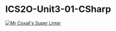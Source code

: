 # ICS2O-Unit3-01-CSharp

[![Mr Coxall's Super Linter](https://github.com/Allen-Li-hub/ICS2O-Unit3-01-CSharp/workflows/Mr%20Coxall's%20Super%20Linter/badge.svg)](https://github.com/Allen-Li-hub/ICS2O-Unit3-01-CSharp/actions/)
